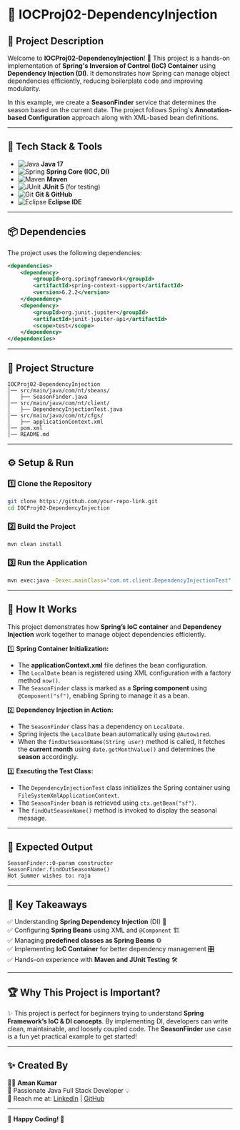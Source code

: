 # 🌱 IOCProj02-DependencyInjection

## 📌 Project Description

Welcome to **IOCProj02-DependencyInjection**! 🚀 This project is a hands-on implementation of **Spring's Inversion of Control (IoC) Container** using **Dependency Injection (DI)**. It demonstrates how Spring can manage object dependencies efficiently, reducing boilerplate code and improving modularity. 

In this example, we create a **SeasonFinder** service that determines the season based on the current date. The project follows Spring's **Annotation-based Configuration** approach along with XML-based bean definitions.

---

## 🚀 Tech Stack & Tools

- ![Java](https://img.shields.io/badge/Java-17-007396?logo=java&logoColor=white) **Java 17**
- ![Spring](https://img.shields.io/badge/Spring_Framework-6.2.2-6DB33F?logo=spring&logoColor=white) **Spring Core (IOC, DI)**
- ![Maven](https://img.shields.io/badge/Maven-3.8.6-C71A36?logo=apache-maven&logoColor=white) **Maven**
- ![JUnit](https://img.shields.io/badge/JUnit-5.11-25A162?logo=junit5&logoColor=white) **JUnit 5** (for testing)
- ![Git](https://img.shields.io/badge/Git-Version_Control-F05032?logo=git&logoColor=white) **Git & GitHub**
- ![Eclipse](https://img.shields.io/badge/Eclipse-IDE-2C2255?logo=eclipse-ide&logoColor=white) **Eclipse IDE**

---

## 📦 Dependencies

The project uses the following dependencies:

```xml
<dependencies>
    <dependency>
        <groupId>org.springframework</groupId>
        <artifactId>spring-context-support</artifactId>
        <version>6.2.2</version>
    </dependency>
    <dependency>
        <groupId>org.junit.jupiter</groupId>
        <artifactId>junit-jupiter-api</artifactId>
        <scope>test</scope>
    </dependency>
</dependencies>
```
---

## 📁 Project Structure

```
IOCProj02-DependencyInjection
│── src/main/java/com/nt/sbeans/
│   ├── SeasonFinder.java
│── src/main/java/com/nt/client/
│   ├── DependencyInjectionTest.java
│── src/main/java/com/nt/cfgs/
│   ├── applicationContext.xml
│── pom.xml
│── README.md
```

---

## ⚙️ Setup & Run

### 1️⃣ Clone the Repository
```sh
git clone https://github.com/your-repo-link.git
cd IOCProj02-DependencyInjection
```

### 2️⃣ Build the Project
```sh
mvn clean install
```

### 3️⃣ Run the Application
```sh
mvn exec:java -Dexec.mainClass="com.nt.client.DependencyInjectionTest"
```
---

## 🎯 How It Works

This project demonstrates how **Spring’s IoC container** and **Dependency Injection** work together to manage object dependencies efficiently.

1️⃣ **Spring Container Initialization:**
   - The **applicationContext.xml** file defines the bean configuration.
   - The `LocalDate` bean is registered using XML configuration with a factory method `now()`.
   - The `SeasonFinder` class is marked as a **Spring component** using `@Component("sf")`, enabling Spring to manage it as a bean.

2️⃣ **Dependency Injection in Action:**
   - The `SeasonFinder` class has a dependency on `LocalDate`.
   - Spring injects the `LocalDate` bean automatically using `@Autowired`.
   - When the `findOutSeasonName(String user)` method is called, it fetches the **current month** using `date.getMonthValue()` and determines the **season** accordingly.

3️⃣ **Executing the Test Class:**
   - The `DependencyInjectionTest` class initializes the Spring container using `FileSystemXmlApplicationContext`.
   - The `SeasonFinder` bean is retrieved using `ctx.getBean("sf")`.
   - The `findOutSeasonName()` method is invoked to display the seasonal message.

---

## 📌 Expected Output

```
SeasonFinder::0-param constructor
SeasonFinder.findOutSeasonName()
Hot Summer wishes to: raja
```
---

## 📌 Key Takeaways

✅ Understanding **Spring Dependency Injection** (DI) 🔄  
✅ Configuring **Spring Beans** using XML and `@Component` 🏗️  
✅ Managing **predefined classes as Spring Beans** ⚙️  
✅ Implementing **IoC Container** for better dependency management 🎛️  
✅ Hands-on experience with **Maven and JUnit Testing** 🛠️  

---

## 🏆 Why This Project is Important?

✨ This project is perfect for beginners trying to understand **Spring Framework’s IoC & DI concepts**. By implementing DI, developers can write clean, maintainable, and loosely coupled code. The **SeasonFinder** use case is a fun yet practical example to get started!

---

## ✨ Created By

👨‍💻 **Aman Kumar**  
🚀 Passionate Java Full Stack Developer 💡  
📧 Reach me at: [LinkedIn](https://www.linkedin.com/in/aman-kumar-64b22b270/) | [GitHub](https://github.com/Aman-kr-1111)  

---

🔗 **Happy Coding! 🚀**
